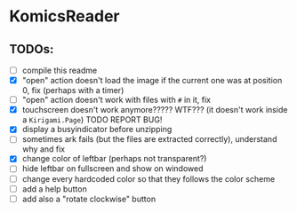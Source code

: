 # KomicsReader

## TODOs:
* [ ] compile this readme
* [x] "open" action doesn't load the image if the current one was at position 0, fix (perhaps with a timer)
* [ ] "open" action doesn't work with files with `#` in it, fix
* [x] touchscreen doesn't work anymore????? WTF??? (it doesn't work inside a `Kirigami.Page`) TODO REPORT BUG!
* [x] display a busyindicator before unzipping
* [ ] sometimes ark fails (but the files are extracted correctly), understand why and fix
* [x] change color of leftbar (perhaps not transparent?)
* [ ] hide leftbar on fullscreen and show on windowed
* [ ] change every hardcoded color so that they follows the color scheme
* [ ] add a help button
* [ ] add also a "rotate clockwise" button